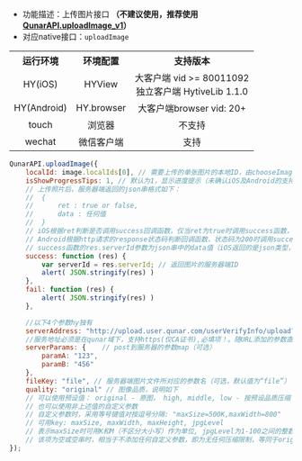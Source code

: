 * 功能描述：上传图片接口 **（不建议使用，推荐使用[QunarAPI.uploadImage_v1](#图像接口-QunarAPI-uploadImage_v1)）**
* 对应native接口：`uploadImage`

<table style="text-align:center">
    <tr>
        <th>运行环境</th>
        <th>环境配置</th>
        <th>支持版本</th>
    </tr>
    <tr>
        <td>HY(iOS)</td>
        <td>HYView</td>
        <td>大客户端 vid >= 80011092<br/>独立客户端 HytiveLib 1.1.0</td>
    </tr>
    <tr>
        <td>HY(Android)</td>
        <td>HY.browser</td>
        <td>大客户端browser vid: 20+</td>
    </tr>
    <tr>
        <td>touch</td>
        <td>浏览器</td>
        <td>不支持</td>
    </tr>
    <tr>
        <td>wechat</td>
        <td>微信客户端</td>
        <td>支持</td>
    </tr>
</table>


```js
QunarAPI.uploadImage({
    localId: image.localIds[0], // 需要上传的单张图片的本地ID，由chooseImage接口获得
    isShowProgressTips: 1, // 默认为1，显示进度提示（未确认iOS及Android的支持情况）
    // 上传照片后，服务器端返回的json串格式如下：
    //  {
    //      ret : true or false,
    //      data : 任何值
    //  }
    // iOS根据ret判断是否调用success回调函数，仅当ret为true时调用success函数，否则调用fail函数
    // Android根据http请求的response状态码判断回调函数，状态码为200时调用success，否则调用fail
    // success函数的res.serverId参数为json串中的data值（iOS返回的是json类型，Android返回的是string类型）
    success: function (res) {
        var serverId = res.serverId; // 返回图片的服务器端ID
        alert( JSON.stringify(res) )
    },
    fail: function (res) {
        alert( JSON.stringify(res) )
    },

    //以下4个参数hy独有
    serverAddress: "http://upload.user.qunar.com/userVerifyInfo/upload?token=123456",  
    //服务地址必须是在qunar域下，支持https(仅CA证书),必填项！。随URL添加的参数直接拼好放在这里，需要通过post的参数见下
    serverParams: {    // post到服务器的参数map（可选）
        paramA: "123",
        paramB: "456"
    },
    fileKey: "file", // 服务器端图片文件所对应的参数名（可选，默认值为“file”）
    quality: "original" // 图像品质，说明如下
    // 可以使用预设值： original - 原图， high, middle, low - 按预设品质压缩
    // 也可以使用非上述值的自定义参数
    // 自定义参数时，采用等号键值对按逗号分隔: "maxSize=500K,maxWidth=800"
    // 可用key: maxSize, maxWidth, maxHeight, jpgLevel
    // 表示maxSize时可用K和M（不区分大小写）作为单位, jpgLevel为1-100之间的整数
    // 该项为空或空串时，相当于不添加任何自定义参数，即为无任何压缩限制，等同于original预设
});
```
